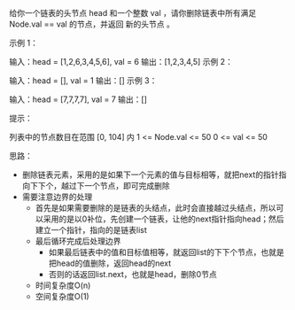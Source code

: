 给你一个链表的头节点 head 和一个整数 val ，请你删除链表中所有满足 Node.val == val 的节点，并返回 新的头节点 。
 

示例 1：


输入：head = [1,2,6,3,4,5,6], val = 6
输出：[1,2,3,4,5]
示例 2：

输入：head = [], val = 1
输出：[]
示例 3：

输入：head = [7,7,7,7], val = 7
输出：[]
 

提示：

列表中的节点数目在范围 [0, 104] 内
1 <= Node.val <= 50
0 <= val <= 50

思路：
*  删除链表元素，采用的是如果下一个元素的值与目标相等，就把next的指针指向下下个，越过下一个节点，即可完成删除
*  需要注意边界的处理
	*  首先是如果需要删除的是链表的头结点，此时会直接越过头结点，所以可以采用的是以0补位，先创建一个链表，让他的next指针指向head；然后建立一个指针，指向的是链表list
	*  最后循环完成后处理边界
		*  如果最后链表中的值和目标值相等，就返回list的下下个节点，也就是把head的值删除，返回head的next
		*  否则的话返回list.next，也就是head，删除0节点
	*  时间复杂度O(n)
	*  空间复杂度O(1)